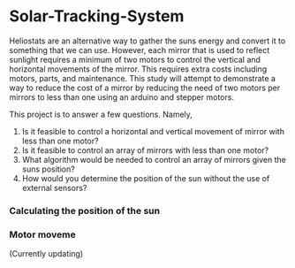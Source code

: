 # Solar-Tracking-System

Heliostats are an alternative way to gather the suns energy and convert it to something that we can use. However, each mirror that is used to reflect sunlight requires a minimum of two motors to control the vertical and horizontal movements of the mirror. This requires extra costs including motors, parts, and maintenance.  This study will attempt to demonstrate a way to reduce the cost of a mirror by reducing the need of two motors per mirrors to less than one using an arduino and stepper motors.

This project is to answer a few questions. Namely,
1. Is it feasible to control a horizontal and vertical movement of mirror with less than one motor?
1. Is it feasible to control an array of mirrors with less than one motor?
1. What algorithm would be needed to control an array of mirrors given the suns position?
1. How would you determine the position of the sun without the use of external sensors?




### Calculating the position of the sun



### Motor moveme


(Currently updating)
